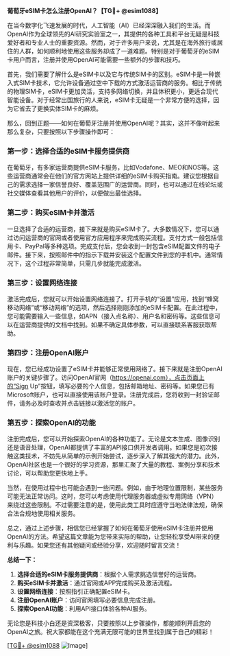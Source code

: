 **葡萄牙eSIM卡怎么注册OpenAI？【TG💪+ @esim1088】**

在当今数字化飞速发展的时代，人工智能（AI）已经深深融入我们的生活。而OpenAI作为全球领先的AI研究实验室之一，其提供的各种工具和平台无疑是科技爱好者和专业人士的重要资源。然而，对于许多用户来说，尤其是在海外旅行或居住的人群，如何顺利地使用这些服务却成了一道难题。特别是对于葡萄牙的eSIM卡用户而言，注册并使用OpenAI可能需要一些额外的步骤和技巧。

首先，我们需要了解什么是eSIM卡以及它与传统SIM卡的区别。eSIM卡是一种嵌入式SIM卡技术，它允许设备通过空中下载的方式激活运营商的服务。相比于传统的物理SIM卡，eSIM卡更加灵活，支持多网络切换，并且体积更小，更适合现代智能设备。对于经常出国旅行的人来说，eSIM卡无疑是一个非常方便的选择，因为它省去了更换实体SIM卡的麻烦。

那么，回到正题——如何在葡萄牙注册并使用OpenAI呢？其实，这并不像听起来那么复杂，只要按照以下步骤操作即可：

### 第一步：选择合适的eSIM卡服务提供商

在葡萄牙，有多家运营商提供eSIM卡服务，比如Vodafone、MEO和NOS等。这些运营商通常会在他们的官方网站上提供详细的eSIM卡购买指南。建议您根据自己的需求选择一家信誉良好、覆盖范围广的运营商。同时，也可以通过在线论坛或社交媒体查看其他用户的评价，以便做出最佳选择。

### 第二步：购买eSIM卡并激活

一旦选择了合适的运营商，接下来就是购买eSIM卡了。大多数情况下，您可以通过访问运营商的官网或者使用官方应用程序来完成购买流程。支付方式一般包括信用卡、PayPal等多种选项。完成支付后，您会收到一封包含eSIM配置文件的电子邮件。接下来，按照邮件中的指示下载并安装这个配置文件到您的手机中。通常情况下，这个过程非常简单，只需几步就能完成激活。

### 第三步：设置网络连接

激活完成后，您就可以开始设置网络连接了。打开手机的“设置”应用，找到“蜂窝移动网络”或“移动网络”的选项，然后选择刚刚添加的eSIM卡配置。在此过程中，您可能需要输入一些信息，如APN（接入点名称）、用户名和密码等。这些信息可以在运营商提供的文档中找到。如果不确定具体参数，可以直接联系客服获取帮助。

### 第四步：注册OpenAI账户

现在，您已经成功设置了eSIM卡并能够正常使用网络了。接下来就是注册OpenAI账户的关键步骤了。访问OpenAI官网（https://openai.com），点击页面上的“Sign Up”按钮，填写必要的个人信息，包括邮箱地址、密码等。如果您已有Microsoft账户，也可以直接使用该账户登录。注册完成后，您将收到一封验证邮件，请务必及时查收并点击链接以激活您的账户。

### 第五步：探索OpenAI的功能

注册完成后，您可以开始探索OpenAI的各种功能了。无论是文本生成、图像识别还是语音处理，OpenAI都提供了丰富的API接口供开发者调用。如果您是初次接触这类技术，不妨先从简单的示例开始尝试，逐步深入了解其强大的潜力。此外，OpenAI社区也是一个很好的学习资源，那里汇聚了大量的教程、案例分享和技术讨论，可以帮助您更快地上手。

当然，在使用过程中也可能会遇到一些问题。例如，由于地理位置限制，某些服务可能无法正常访问。这时，您可以考虑使用代理服务器或虚拟专用网络（VPN）来绕过这些限制。不过需要注意的是，使用此类工具时应遵守当地法律法规，确保合法合规地使用相关服务。

总之，通过上述步骤，相信您已经掌握了如何在葡萄牙使用eSIM卡注册并使用OpenAI的方法。希望这篇文章能为您带来实际的帮助，让您轻松享受AI带来的便利与乐趣。如果您还有其他疑问或经验分享，欢迎随时留言交流！

**总结一下：**

1. **选择合适的eSIM卡服务提供商**：根据个人需求挑选信誉好的运营商。
2. **购买eSIM卡并激活**：通过官网或APP完成购买及激活流程。
3. **设置网络连接**：按照指引正确配置eSIM卡。
4. **注册OpenAI账户**：访问官网填写必要信息完成注册。
5. **探索OpenAI功能**：利用API接口体验各种AI服务。

无论您是科技小白还是资深极客，只要按照以上步骤操作，都能顺利开启您的OpenAI之旅。祝大家都能在这个充满无限可能的世界里找到属于自己的精彩！

[[TG💪+ @esim1088](https://t.me/s/esim1088) ![Image](https://i.postimg.cc/4NQfJmqS/Snipaste-2025-05-13-00-14-12.png)]